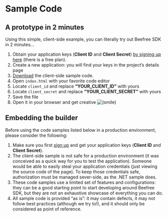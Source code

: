# Sample Code

## A prototype in 2 minutes <a href="#a-prototype-in-2-minutes" id="a-prototype-in-2-minutes"></a>

Using this simple, client-side example, you can literally try out Beefree SDK in 2 minutes…

1. Obtain your application keys (**Client ID** and **Client Secret**) [by signing up here](https://dam.beefree.io/devportalsignup) (there is a free plan).
2. Create a new application: you will find your keys in the project’s details page
3. [Download](https://dam.beefree.io/pluginsamplecode) the client-side sample code.
4. Open `index.html` with your favorite code editor
5. Locate `client_id` and replace **“YOUR\_CLIENT\_ID”** with yours
6. Locate `client_secret` and replace **“YOUR\_CLIENT\_SECRET”** with yours
7. Save the file
8. Open it in your browser and get creative ![(smile)](https://mailup.atlassian.net/wiki/s/en\_GB/6105/7d738a52bdb6676b96419199dc18454c6082dfc5.26/\_/images/icons/emoticons/smile.png)

## Embedding the builder <a href="#embedding-the-builder" id="embedding-the-builder"></a>

Before using the code samples listed below in a production environment, please consider the following:

1. Make sure you first [sign up](https://dam.beefree.io/devportalsignup) and get your application keys (**Client ID** and **Client Secret**).
2. The client-side sample is not safe for a production environment (it was conceived as a quick way for you to test the application). Someone would be able to easily steal your application credentials (just viewing the source code of the page). To keep those credentials safe, authorization must be managed sever-side, as the .NET sample does.
3. These code samples use a limited set of features and configurations: they can be a good starting point to start developing around Beefree SDK, but they are not an exhaustive showcase of everything you can do.
4. All sample code is provided “as is”: it may contain defects, it may not follow best practices (although we try to!), and it should only be considered as point of reference.
